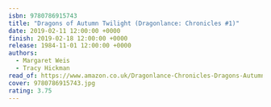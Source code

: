 ```yaml
---
isbn: 9780786915743
title: "Dragons of Autumn Twilight (Dragonlance: Chronicles #1)"
date: 2019-02-11 12:00:00 +0000
finish: 2019-02-18 12:00:00 +0000
release: 1984-11-01 12:00:00 +0000
authors:
  - Margaret Weis
  - Tracy Hickman
read_of: https://www.amazon.co.uk/Dragonlance-Chronicles-Dragons-Autumn-Twilight/dp/0140087184/ref=sr_1_3
cover: 9780786915743.jpg
rating: 3.75
---
```

